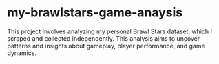 # my-brawlstars-game-anaysis
This project involves analyzing my personal Brawl Stars dataset, which I scraped and collected independently. This analysis aims to uncover patterns and insights about gameplay, player performance, and game dynamics.
